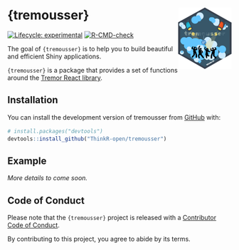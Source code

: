 
<!-- README.md is generated from README.Rmd. Please edit that file -->

# {tremousser} <img src="man/figures/logo.png" align="right" height="138" alt="" />

<!-- badges: start -->

[![Lifecycle:
experimental](https://img.shields.io/badge/lifecycle-experimental-orange.svg)](https://lifecycle.r-lib.org/articles/stages.html#experimental)
[![R-CMD-check](https://github.com/ThinkR-open/tremousser/actions/workflows/R-CMD-check.yaml/badge.svg)](https://github.com/ThinkR-open/tremousser/actions/workflows/R-CMD-check.yaml)
<!-- badges: end -->

The goal of `{tremousser}` is to help you to build beautiful and
efficient Shiny applications.

`{tremousser}` is a package that provides a set of functions around the
[Tremor React library](https://www.tremor.so/).

## Installation

You can install the development version of tremousser from
[GitHub](https://github.com/) with:

``` r
# install.packages("devtools")
devtools::install_github("ThinkR-open/tremousser")
```

## Example

*More details to come soon.*

## Code of Conduct

Please note that the `{tremousser}` project is released with a
[Contributor Code of
Conduct](https://contributor-covenant.org/version/2/1/CODE_OF_CONDUCT.html).

By contributing to this project, you agree to abide by its terms.
